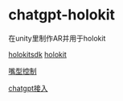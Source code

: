 # chatgpt-holokit
在unity里制作AR并用于holokit

[holokitsdk](https://github.com/holokit/holokitsdk)
[holokit](https://github.com/holoi/holokit-unity-sdk)

[嘴型控制](https://github.com/hecomi/uLipSync)

[chatgpt接入](https://github.com/zhangliwei7758/unity-AI-Chat-Toolkit)
